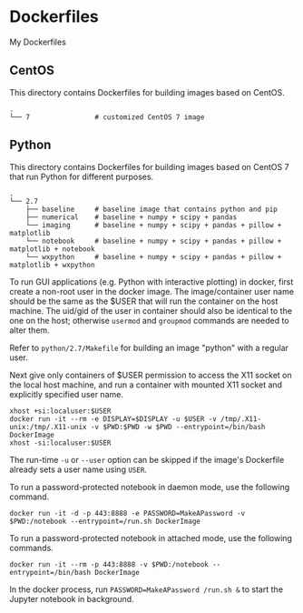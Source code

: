 # Dockerfiles

My Dockerfiles

## CentOS

This directory contains Dockerfiles for building images based on CentOS.

```
.
└── 7                # customized CentOS 7 image
```

## Python

This directory contains Dockerfiles for building images based on CentOS 7 that run Python for different purposes.

```
.
└── 2.7
    ├── baseline     # baseline image that contains python and pip
    ├── numerical    # baseline + numpy + scipy + pandas
    └── imaging      # baseline + numpy + scipy + pandas + pillow + matplotlib
    └── notebook     # baseline + numpy + scipy + pandas + pillow + matplotlib + notebook
    └── wxpython     # baseline + numpy + scipy + pandas + pillow + matplotlib + wxpython
```

To run GUI applications (e.g. Python with interactive plotting) in docker, first create a non-root user in the docker image.
The image/container user name should be the same as the $USER that will run the container on the host machine. The uid/gid
of the user in container should also be identical to the one on the host; otherwise `usermod` and `groupmod` commands are
needed to alter them.

Refer to `python/2.7/Makefile` for building an image "python" with a regular user.

Next give only containers of $USER permission to access the X11 socket on the local host machine, and run a container with
mounted X11 socket and explicitly specified user name.

```
xhost +si:localuser:$USER
docker run -it --rm -e DISPLAY=$DISPLAY -u $USER -v /tmp/.X11-unix:/tmp/.X11-unix -v $PWD:$PWD -w $PWD --entrypoint=/bin/bash DockerImage
xhost -si:localuser:$USER
```

The run-time `-u` or `--user` option can be skipped if the image's Dockerfile already sets a user name using `USER`.

To run a password-protected notebook in daemon mode, use the following command.
```
docker run -it -d -p 443:8888 -e PASSWORD=MakeAPassword -v $PWD:/notebook --entrypoint=/run.sh DockerImage
```

To run a password-protected notebook in attached mode, use the following commands.

```
docker run -it --rm -p 443:8888 -v $PWD:/notebook --entrypoint=/bin/bash DockerImage
```
In the docker process, run `PASSWORD=MakeAPassword /run.sh &` to start the Jupyter notebook in background.
